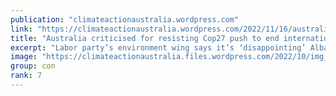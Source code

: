 ```yaml
---
publication: "climateactionaustralia.wordpress.com"
link: "https://climateactionaustralia.wordpress.com/2022/11/16/australia-criticised-for-resisting-cop27-push-to-end-international-fossil-fuel-subsidies-cop27-climatecrisis-auspol-on-the-highwaytohell-time-for-plane-2/"
title: "Australia criticised for resisting Cop27 push to end international fossil fuel subsidies #COP27 #ClimateCrisis #auspol On the #HighwayToHell Time for #PlanE"
excerpt: "Labor party’s environment wing says it’s ‘disappointing’ Albanese government has not joined partnership which would build consensus across OECD BY Adam Morton The climate change minister Chris Bowe…"
image: "https://climateactionaustralia.files.wordpress.com/2022/10/img_1863.jpg?w=1200"
group: con
rank: 7
---
```


